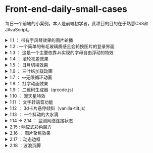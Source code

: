 # Front-end-daily-small-cases
每日一个前端的小案例，本人是前端初学者，此项目的目的在于熟悉CSS和JAvaScript。

<details>
  <summary> 1.1 ： 带有手风琴效果的图片轮播 </summary>
  参考视频：【HTML5+CSS3+JS小实例：带标题描述的圆角图片手风琴效果】 https://www.bilibili.com/video/BV1WS4y1K7JH/?share_source=copy_web&vd_source=ba60c048e4ef44a77b68ff234c975e03</br>
图片来源：https://www.zmtc.com/bizhi/1512.html</br>
案例总结：none
</details>

<details>
  <summary> 1.2 : 一个简单的有毛玻璃质感且会轮换图片的登录界面  </summary>
  参考视频： 【[HTML+CSS+JS]高级玻璃质感登录界面】 https://www.bilibili.com/video/BV1rP411K7fv/?share_source=copy_web</br>
  图片来源： 有什么美的电脑壁纸? - 懒雯养花的回答 - 知乎 https://www.zhihu.com/question/361816826/answer/1005514285</br>
  案例总结： 初次使用了scss来写CSS样式，且在JS中使用了一个反字符串的用法。</br>
</details>

<details>
  <summary> 1.3 ： 这是一个主要依靠Js实现的字母自由浮动的特效  </summary>
  参考视频： 【【JavaScript】前端超好玩的小案例-调皮的字母】 https://www.bilibili.com/video/BV1e44y1C7wD/?share_source=copy_web&vd_source=ba60c048e4ef44a77b68ff234c975e03</br>
案例总结： 这个案例还没有理解清楚，主要是Js部分的代码有点多，然后不知道复制的哪里错了，还不能实现自动浮动。
</details>

<details>
  <summary> 1.4 ： 滚轮视差效果  </summary>
  参考视频： 【[Css+Js]这该死的高级感 滚轮视差响应】 https://www.bilibili.com/video/BV1Ag411u7RH/?share_source=copy_web&vd_source=ba60c048e4ef44a77b68ff234c975e03</br>
  案例总结： 又是一个未完全做完的案例，这两天有点忙了，但是先把代码交上去吧，后面必须回来做完。
</details>

<details>
  <summary> 1.5 ： 日月切换效果  </summary>
  参考视频： 【HTML5+CSS3+JS小实例：日月交替效果】 https://www.bilibili.com/video/BV1hT4y117Ed/?share_source=copy_web&vd_source=ba60c048e4ef44a77b68ff234c975e03</br>
  案例总结： 一个简单的切换效果，js写的简单而精确，另外学到了如何只用CSS画一个月亮形状的图案。
</details>

<details>
  <summary> 1.6 ： 三叶结加载动画  </summary>
  参考视频： 【CSS加载环形动画效果】 https://www.bilibili.com/video/BV1Rb4y187q9/?share_source=copy_web&vd_source=ba60c048e4ef44a77b68ff234c975e03</br>
  案例总结： 只使用了CSS进行实现，亮点在于如何利用border画出一条曲线，同时还使用了一个简单的动画，在这个案例中我把相关的CSS属性都了解清楚了，其中还有一个小点即<code>top: inherit;</code>的效果还没有理解清除。
</details>

<details>
  <summary> 1.7 ： ∞无限循环动画  </summary>
  参考视频： 【CSS之无限循环】 https://www.bilibili.com/video/BV12a411Y72n/?share_source=copy_web&vd_source=ba60c048e4ef44a77b68ff234c975e03</br>
  案例总结： 只使用了CSS进行实现，亮点在于如何进行光点的布局以及对几个变换方法的使用，如<code>filter：hue-rotate()</code>是色相旋转，可以实现颜色变化；<code>rotate()</code>实现旋转，画出∞的形状；<code>scale</code>实现缩放，实现光点闪烁的效果。另外，还使用了在HTML结构中使用<code><span style="--i:0"></span></code>这样的写法给CSS样式文件传递变量的用法，这是第一次见。</br>
  题外话：这两天模仿的主要是纯CSS实现的两个小案例，但是在写的时候有边查文档边看CSS各种属性的效果，所以收获反而感觉比开始的几次简单的抄写代码然后看到能够复现就没有去详细了解来的收获更大，所以接下来几天应该还是继续找一些纯CSS实现的案例来做，毕竟JS目前好像没办法在VScode中直接查找官方文档，等想办法解决了这个问题后再去尝试一些涉及JacaScript的案例吧。
</details>

<details>
  <summary> 1.8 ： 打字动画效果  </summary>
  参考视频： 【代码讲解】纯CSS实现打字动效】 https://www.bilibili.com/video/BV1cV4y1A7yy/?share_source=copy_web&vd_source=ba60c048e4ef44a77b68ff234c975e03</br>
  案例总结： 只使用了CSS进行实现，亮点在于对打字效果的动画分解，使用了两个动画共同作用来实现目标效果。
</details>

<details>
  <summary> 1.9 ： 二维码生成器（qrcode.js）  </summary>
  【参考视频】| 【二维码生成器| 带有源代码的Javascript项目】 https://www.bilibili.com/video/BV1mA411f7p9/?share_source=copy_web&vd_source=ba60c048e4ef44a77b68ff234c975e03</br>
  【案例总结】| 生成二维码主要借助了qrcode.js这个js库，当然，在写CSS时又见识了一些新属性，在js中涉及了异步函数的使用（关于异步暂时了解较少，但是在这个案例中的使用也很简单，关键字async await）。另外，感觉收获较大的是见识了另外一种编码习惯，在写HTML结构的过程中同步去写CSS样式，感觉这样写其实更直观，比加完所有控件后再去理清结构写CSS样式更好一些，之后自己写也多多尝试。另外，js代码部分感觉该作者也写的条例清晰，非常规范。也算这个案例学习的意外之喜吧。另外，还有一个小bug没有解决，在设置二维码尺寸时，改变的是图片的整体大小而非二维码的复杂程度，与视频效果不符。
</details>

<details>
  <summary> 1.10 ： 漫天星特效 </summary>
  【参考视频】|【超简单实现css满天星特效】 https://www.bilibili.com/video/BV1ke4y1G7Bp/?share_source=copy_web&vd_source=ba60c048e4ef44a77b68ff234c975e03 </br>
  【案例总结】| 案例较简单，值得注意的是使用了hsl，与rgb一样是一种颜色表示方式。</br>
  【稍加改动】| 因为原案例较简单，所以尝试了一下使用scss来重写css，但是遇到了一个问题：没办法在scss中读取到HTML空间在style中声明的变量，以及hsl函数中不能使用变量做参数，必须使用具体颜色。不知道是插件功能问题还是scss语法原因。未解决。
</details>

<details>
  <summary> 1.11 ： 文字转语音功能 </summary>
  【参考视频】|【js实现文字转语音】 https://www.bilibili.com/video/BV1SR4y1m7Am/?share_source=copy_web&vd_source=ba60c048e4ef44a77b68ff234c975e03</br>
  【案例总结】| 使用的是SpeechSynthesisUtterance，这是H5中新增的可将指定文本转为指定类型语音的API。</br>
</details>

<details>
  <summary> 1.12 ： 3d卡片悬停倾斜（vanilla-tilt.js） </summary>
  【参考视频】|【使用vanilla-tilt.js制作3D倾斜悬停效果的卡片】 https://www.bilibili.com/video/BV1Fv4y1971b/?share_source=copy_web&vd_source=ba60c048e4ef44a77b68ff234c975e03</br>
  【案例总结】| 在这个案例中使用了一个效果很好看的js库vanilla-tilt.js，其功能是设置鼠标悬停的各种效果，这里是倾斜和反光体现3d效果。但是该案例的主要工作依然是在CSS。做了一个典型的grid三栏布局，可以自适应宽度进行自动换行，只需要三行代码就实现了这个效果，还是很方便的。</br>
</details>

<details>
  <summary> 1.13 ： 一个抖动的大水滴 </summary>
  【参考视频】|【使用CSS绘制动态水滴效果】 https://www.bilibili.com/video/BV1Qy4y1L7ot/?share_source=copy_web&vd_source=ba60c048e4ef44a77b68ff234c975e03</br>
  【案例总结】| 这个案例没有涉及到什么新东西，但是设计水滴的思路非常棒。画水滴轮廓借助了这个可视化工具https://9elements.github.io/fancy-border-radius/。</br>
</details>

<details>
  <summary> 1.14 -> 2.14 ： 监测网络连接状态 </summary>
  【参考视频】|【使用HTML、CSS和JavaScript创网络连接状态检测】 https://www.bilibili.com/video/BV1T24y1v7ab/?share_source=copy_web&vd_source=ba60c048e4ef44a77b68ff234c975e03</br>
  【案例总结】| 无</br>
  【无关的话】| 年前做的这个案例，回来已经有点记不清了，总结也就不知道写点啥。现在回校了继续坚持吧。</br>
</details>

<details>
  <summary> 2.15 : 响应式彩色魔方 </summary>
  【参考视频】| 【很酷炫！纯CSS实现立方体矩阵鼠标悬停动画效果】 https://www.bilibili.com/video/BV1JK411D7y9/?share_source=copy_web&vd_source=ba60c048e4ef44a77b68ff234c975e03</br>
  【案例总结】| 纯css实现，亮点主要在于魔方图案的构建，利用skew弄倾斜的面，使用front和after伪元素来复制。颜色变化的效果是hue-rotate，这个已经用过几次了。</br>
</details>

<details>
  <summary> 2.16 ： 图片聚焦效果 </summary>
  【参考视频】|【HTML＋Less＋JavaScript完成图片聚焦效果，好看的效果又增加了～】 https://www.bilibili.com/video/BV1Ay4y1d7TG/?share_source=copy_web&vd_source=ba60c048e4ef44a77b68ff234c975e03</br>
  【案例总结】| 在这个例子里体验了一下用less来写样式，亮点是利用了less的继承特性，可以设计在鼠标悬停下各子元素的不同的效果。与sess相比，less可以直接引入html，而sess需要转为CSS再被引入html。</br>
</details>

<details>
  <summary> 2.17 ：动态边框  </summary>
  【参考视频】|【厉害的CSS边框动画效果 | 快速CSS技巧】 https://www.bilibili.com/video/BV1ST411S72z/?share_source=copy_web&vd_source=ba60c048e4ef44a77b68ff234c975e03</br>
  【案例总结】| 本例中关注了如何给div的边框添加动态的效果，一开始猜测是对border的阴影进行处理（比如水滴的那个阴影），但是后面才发现是直接使用小的div来假装边框，思路还是很简单的</br>
</details>

<details>
  <summary> 2.18 ：波浪页脚  </summary>
  【参考视频】|【CSS】流动波浪页脚】 https://www.bilibili.com/video/BV1Ax4y157AB/?share_source=copy_web</br>
  【案例总结】| 本例想实现一个波浪的效果，使用了SVG矢量作图。有点偏数学，是通过一些参数来直接在网页中画图，没有更详细地去看这个svg怎么画，也许之后会深入了解。感觉是一个很厉害的东西，如果掌握了可以在网页上实现更加灵活的效果。</br>
</details>


